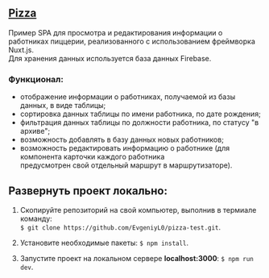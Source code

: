 ## [Pizza](https://evgeniyl0.github.io/pizza-test/)  
Пример SPA для просмотра и редактирования информации о работниках пиццерии, реализованного с  использованием фреймворка Nuxt.js.  
Для хранения данных используется база данных Firebase.

### Функционал:
- отображение информации о работниках, получаемой из базы данных, в виде таблицы;
- сортировка данных таблицы по имени работника, по дате рождения;
- фильтрация данных таблицы по должности работника, по статусу "в архиве";
- возможность добавлять в базу данных новых работников;
- возможность редактировать информацию о работнике (для компонента карточки каждого работника  
предусмотрен свой отдельный маршрут в маршрутизаторе).

## Развернуть проект локально:  
1. Скопируйте репозиторий на свой компьютер, выполнив в термиале команду:  
`$ git clone https://github.com/EvgeniyL0/pizza-test.git`.  
  
2. Установите необходимые пакеты: `$ npm install`.  
  
3. Запустите проект на локальном сервере **localhost:3000**: `$ npm run dev`.
